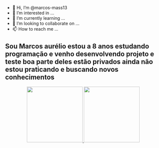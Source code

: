 - 👋 Hi, I’m @marcos-mass13
- 👀 I’m interested in ...
- 🌱 I’m currently learning ...
- 💞️ I’m looking to collaborate on ...
- 📫 How to reach me ...

<!---
marcos-mass13/marcos-mass13 is a ✨ special ✨ repository because its `README.md` (this file) appears on your GitHub profile.
You can click the Preview link to take a look at your changes.
--->
## Sou Marcos aurélio estou a 8 anos estudando programação e venho desenvolvendo projeto e teste boa parte deles estão privados ainda não estou praticando e buscando novos conhecimentos

<div align="center">
  <a href="https://github.com/marcos-mass13">
  <img height="180em" src="https://github-readme-stats.vercel.app/api?username=marcos-mass13&show_icons=true&theme=merko&include_all_commits=true&count_private=true"/>
  <img height="180em" src="https://github-readme-stats.vercel.app/api/top-langs/?username=marcos-mass13&layout=compact&langs_count=7&theme=merko"/>
</div>